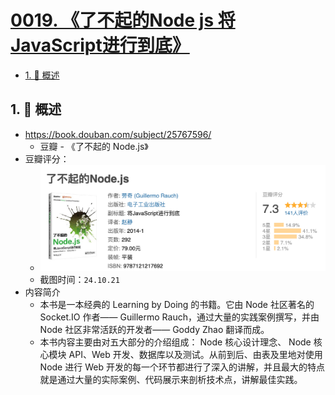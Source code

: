 # [0019. 《了不起的Node js 将JavaScript进行到底》](https://github.com/tnotesjs/TNotes.nodejs/tree/main/notes/0019.%20%E3%80%8A%E4%BA%86%E4%B8%8D%E8%B5%B7%E7%9A%84Node%20js%20%E5%B0%86JavaScript%E8%BF%9B%E8%A1%8C%E5%88%B0%E5%BA%95%E3%80%8B)

<!-- region:toc -->

- [1. 📝 概述](#1--概述)

<!-- endregion:toc -->

## 1. 📝 概述

- https://book.douban.com/subject/25767596/
  - 豆瓣 - 《了不起的 Node.js》
- 豆瓣评分：
  - ![](./assets/2024-10-21-02-49-44.png)
  - 截图时间：`24.10.21`
- 内容简介
  - 本书是一本经典的 Learning by Doing 的书籍。它由 Node 社区著名的 Socket.IO 作者—— Guillermo Rauch，通过大量的实践案例撰写，并由 Node 社区非常活跃的开发者—— Goddy Zhao 翻译而成。
  - 本书内容主要由对五大部分的介绍组成： Node 核心设计理念、 Node 核心模块 API、Web 开发、数据库以及测试。从前到后、由表及里地对使用 Node 进行 Web 开发的每一个环节都进行了深入的讲解，并且最大的特点就是通过大量的实际案例、代码展示来剖析技术点，讲解最佳实践。
